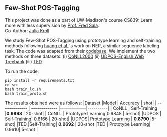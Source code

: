 ## Few-Shot POS-Tagging
This project was done as a part of UW-Madison's course CS839: Learn more with less supervision by [Prof. Fred Sala](https://pages.cs.wisc.edu/~fredsala/).\
Co-Author: [Julia Kroll](https://github.com/j-kroll)

We study Few-Shot POS-Tagging using prototype learning and self-training methods following [huang et al.,](https://arxiv.org/abs/2012.14978)'s work on NER, a similar sequence labeling task. The code was adapted from their [codebase](https://github.com/few-shot-NER-benchmark/BaselineCode).
We implement the two methods on three datasets: (i) [CoNLL2000](https://www.clips.uantwerpen.be/conll2000/chunking/) (ii) [UDPOS-English Web Treebank](https://universaldependencies.org/) (iii) [TED](https://ahclab.naist.jp/resource/tedtreebank/).


To run the code:
```
pip install -r requirements.txt
cd src
bash train_lc.sh
bash train_proto.sh
```


The results obtained were as follows:
|Dataset |Model     |  Accuracy   | shot|
| ------------- | ------------- |-------------|----------|
| CoNLL | Self-Training  |**0.9898** | 20-shot|
| CoNLL | Prototype Learning|0.9848 | 5-shot|
|UDPOS | Self-Training| 0.8166 | 20-shot|
|UDPOS| Prototype Learning | **0.8790** |5-shot|
|TED |Self-Training| **0.9692**  | 20-shot
|TED | Prototype Learning| 0.9610| 5-shot |

